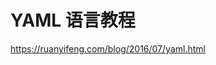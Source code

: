 # YAML 语言教程

[<u>https://ruanyifeng.com/blog/2016/07/yaml.html</u>](https://ruanyifeng.com/blog/2016/07/yaml.html)

